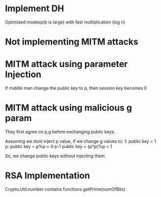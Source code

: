 # Implement DH

Optimised modexp(b is large) with fast multiplication (log n)

# Not implementing MITM attacks

# MITM attack using parameter Injection

If middle man change the public key to p, then
session key becomes 0

# MITM attack using malicious g param
They first agree on p,g before exchanging public keys.

Assuming we dont inject p value, if we change g values to:
1: public key = 1
p: public key = p%p = 0
p-1 public key = (p\*p)%p = 1

So, we change public keys without injecting them.

# RSA Implementation

Crypto.Util.number contains functions getPrime(numOfBits)
